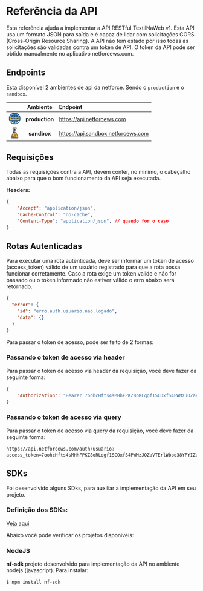# Referência da API

Esta referência ajuda a implementar a API RESTful TextilNaWeb v1. Esta API usa um formato JSON para saída e é capaz de lidar com solicitações CORS (Cross-Origin Resource Sharing). A API não tem estado por isso todas as solicitações são validadas contra um token de API. O token da API pode ser obtido manualmente no aplicativo netforcews.com.

## Endpoints

Esta disponível 2 ambientes de api da netforce. Sendo o `production` e o `sandbox`.

|     | Ambiente       | Endpoint                        |
|:---:|:--------------:|:--------------------------------|
| <img src="https://raw.githubusercontent.com/textilnaweb/assets/main/images/icons/www.svg" width="30"> | **production** | https://api.netforcews.com     |
| <img src="https://raw.githubusercontent.com/textilnaweb/assets/main/images/icons/labs.svg" width="30"> | **sandbox**    | https://api.sandbox.netforcews.com |

## Requisições

Todas as requisições contra a API, devem conter, no mínimo, o cabeçalho abaixo para que o bom funcionamento da API seja executada.

**Headers:**

```json
{
    "Accept": "application/json",
    "Cache-Control": "no-cache",
    "Content-Type": "application/json", // quando for o caso
}
```

## Rotas Autenticadas

Para executar uma rota autenticada, deve ser informar um token de acesso (access_token) válido de um usuário registrado para que a rota possa funcionar corretamente. Caso a rota exige um token valido e não for passado ou o token informado não estiver válido o erro abaixo será retornado.

```json
{
  "error": {
    "id": "erro.auth.usuario.nao.logado",
    "data": {}
  }
}
```

Para passar o token de acesso, pode ser feito de 2 formas:

### Passando o token de acesso via header

Para passar o token de acesso via header da requisição, você deve fazer da seguinte forma:

```json
{
    "Authorization": "Bearer 7oohcHfts4sMHhFPKZ8oRLqgf1SCOxfS4PWMzJOZaVTErlWbpo38YPYIZuiz"
}
```

### Passando o token de acesso via query

Para passar o token de acesso via query da requisição, você deve fazer da seguinte forma:

```
https://api.netforcews.com/auth/usuario?access_token=7oohcHfts4sMHhFPKZ8oRLqgf1SCOxfS4PWMzJOZaVTErlWbpo38YPYIZuiz
```


## SDKs

Foi desenvolvido alguns SDks, para auxiliar a implementação da API em seu projeto.

### Definição dos SDKs:

[Veja aqui](/dev/sdk.md)

Abaixo você pode verificar os projetos disponíveis:

### NodeJS

**nf-sdk** projeto desenvolvido para implementação da API no ambiente nodejs (javascript).
Para instalar:

```bash
$ npm install nf-sdk
```
